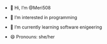 - 👋 Hi, I’m @Meri508
- 👀 I’m interested in programming
- 🌱 I’m currently learning software enigeering
  
- 😄 Pronouns: she/her
  

<!---
Meri508/Meri508 is a ✨ special ✨ repository because its `README.md` (this file) appears on your GitHub profile.
You can click the Preview link to take a look at your changes.
--->
